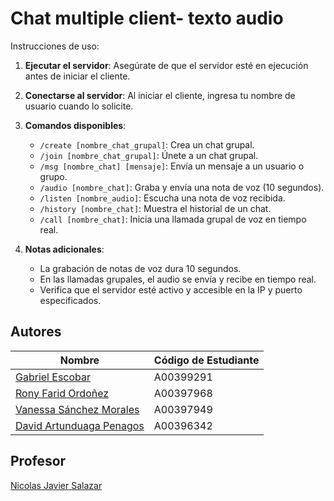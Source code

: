 # Chat multiple client- texto audio

Instrucciones de uso:

1. **Ejecutar el servidor**: Asegúrate de que el servidor esté en ejecución antes de iniciar el cliente.

2. **Conectarse al servidor**: Al iniciar el cliente, ingresa tu nombre de usuario cuando lo solicite.

3. **Comandos disponibles**:

   - `/create [nombre_chat_grupal]`: Crea un chat grupal.
   - `/join [nombre_chat_grupal]`: Únete a un chat grupal.
   - `/msg [nombre_chat] [mensaje]`: Envía un mensaje a un usuario o grupo.
   - `/audio [nombre_chat]`: Graba y envía una nota de voz (10 segundos).
   - `/listen [nombre_audio]`: Escucha una nota de voz recibida.
   - `/history [nombre_chat]`: Muestra el historial de un chat.
   - `/call [nombre_chat]`: Inicia una llamada grupal de voz en tiempo real.

4. **Notas adicionales**:
   - La grabación de notas de voz dura 10 segundos.
   - En las llamadas grupales, el audio se envía y recibe en tiempo real.
   - Verifica que el servidor esté activo y accesible en la IP y puerto especificados.
  
  ## Autores

| Nombre | Código de Estudiante |
| ----------- | ----------- |
| [Gabriel Escobar](https://github.com/Gab27x) | A00399291 |
| [Rony Farid Ordoñez](https://github.com/Rony7v7) | A00397968 |
| [Vanessa Sánchez Morales](https://github.com/VaSaMo) | A00397949 |
| [David Artunduaga Penagos](https://github.com/David104087) | A00396342 |


## Profesor

[Nicolas Javier Salazar](https://github.com/njse22)

